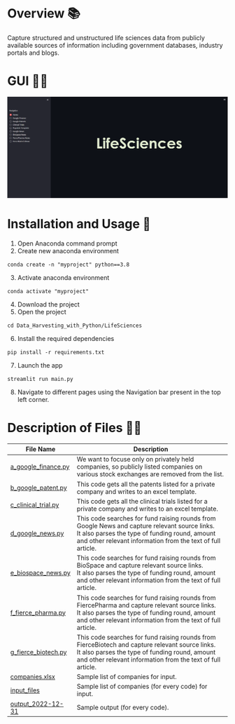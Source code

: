 # Overview 📚
Capture structured and unstructured life sciences data from publicly available sources of information including government databases, industry portals and blogs.

# GUI 👨‍💻
![gui](https://github.com/AparGarg99/Data_Harvesting_with_Python/blob/master/LifeSciences/gui_ss.png)<br>

# Installation and Usage 🔌
1. Open Anaconda command prompt
2. Create new anaconda environment
```
conda create -n "myproject" python==3.8
```
3. Activate anaconda environment
```
conda activate "myproject"
```
4. Download the project
5. Open the project
```
cd Data_Harvesting_with_Python/LifeSciences
```
6. Install the required dependencies
```
pip install -r requirements.txt
```
7. Launch the app
```
streamlit run main.py
```
8. Navigate to different pages using the Navigation bar present in the top left corner.


# Description of Files 👨‍🏫

File Name                                                                                            |  Description
-----------------                                                                                    |--------------------------------------------------------------------------
[a_google_finance.py](https://github.com/AparGarg99/Data_Harvesting_with_Python/blob/master/LifeSciences/backend/a_google_finance.py)     |  We want to focuse only on privately held companies, so publicly listed companies on various stock exchanges are removed from the list.
[b_google_patent.py](https://github.com/AparGarg99/Data_Harvesting_with_Python/blob/master/LifeSciences/backend/b_google_patent.py)     |  This code gets all the patents listed for a private company and writes to an excel template.
[c_clinical_trial.py](https://github.com/AparGarg99/Data_Harvesting_with_Python/blob/master/LifeSciences/backend/c_clinical_trial.py)     |  This code gets all the clinical trials listed for a private company and writes to an excel template.
[d_google_news.py](https://github.com/AparGarg99/Data_Harvesting_with_Python/blob/master/LifeSciences/backend/d_google_news.py)     |  This code searches for fund raising rounds from Google News and capture relevant source links.<br />It also parses the type of funding round, amount and other relevant information from the text of full article. 
[e_biospace_news.py](https://github.com/AparGarg99/Data_Harvesting_with_Python/blob/master/LifeSciences/backend/e_biospace_news.py)     |  This code searches for fund raising rounds from BioSpace and capture relevant source links.<br />It also parses the type of funding round, amount and other relevant information from the text of full article.
[f_fierce_pharma.py](https://github.com/AparGarg99/Data_Harvesting_with_Python/blob/master/LifeSciences/backend/f_fierce_pharma.py)     |  This code searches for fund raising rounds from FiercePharma and capture relevant source links.<br />It also parses the type of funding round, amount and other relevant information from the text of full article.
[g_fierce_biotech.py](https://github.com/AparGarg99/Data_Harvesting_with_Python/blob/master/LifeSciences/backend/g_fierce_biotech.py)     |  This code searches for fund raising rounds from FierceBiotech and capture relevant source links.<br />It also parses the type of funding round, amount and other relevant information from the text of full article.
[companies.xlsx](https://github.com/AparGarg99/Data_Harvesting_with_Python/blob/master/LifeSciences/companies.xlsx) |  Sample list of companies for input.
[input_files](https://github.com/AparGarg99/Data_Harvesting_with_Python/tree/master/LifeSciences/input_files) |  Sample list of companies (for every code) for input.
[output_2022-12-31](https://github.com/AparGarg99/Data_Harvesting_with_Python/tree/master/LifeSciences/output_2022-12-31) | Sample output (for every code).
